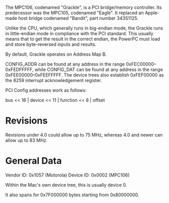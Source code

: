 The MPC106, codenamed "Grackle", is a PCI bridge/memory controller. Its predecessor was the MPC105, codenamed "Eagle". It replaced an Apple-made host bridge codenamed "Bandit", part number 343S1125.

Unlike the CPU, which generally runs in big-endian mode, the Grackle runs in little-endian mode in compliance with the PCI standard. This usually means that to get the result in the correct endian, the PowerPC must load and store byte-reversed inputs and results.

By default, Grackle operates on Address Map B.

CONFIG_ADDR can be found at any address in the range 0xFEC00000–0xFEDFFFFF, while CONFIG_DAT can be found at any address in the range 0xFEE00000–0xFEEFFFFF. The device trees also establish 0xFEF00000 as the 8259 interrupt acknowledgement register.

PCI Config addresses work as follows:

bus << 16 | device << 11 | function <<  8 | offset

# Revisions

Revisions under 4.0 could allow up to 75 MHz, whereas 4.0 and newer can allow up to 83 MHz.

# General Data

Vendor ID: 0x1057 (Motorola)
Device ID: 0x0002 (MPC106)

Within the Mac's own device tree, this is usually device 0.

It also spans for 0x7F000000 bytes starting from 0x80000000.
